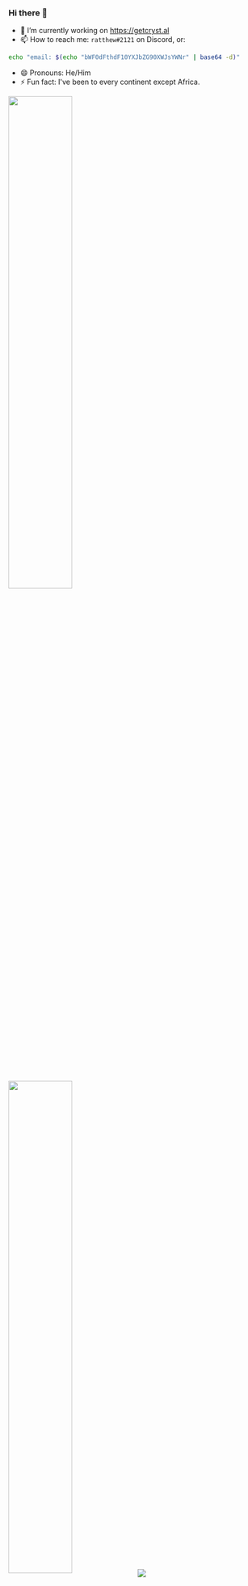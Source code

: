 ### Hi there 👋
- 🔭 I’m currently working on https://getcryst.al
- 📫 How to reach me: `ratthew#2121` on Discord, or:
```bash
echo "email: $(echo "bWF0dFthdF10YXJbZG90XWJsYWNr" | base64 -d)"
```
- 😄 Pronouns: He/Him
- ⚡ Fun fact: I've been to every continent except Africa.

<img align="center" width="50%" src="https://github-readme-stats.vercel.app/api?username=SomethingGeneric&theme=dark&show_icons=true)">
<img align="center" width="50%" src="https://github-readme-streak-stats.herokuapp.com/?user=SomethingGeneric&theme=dark">
<a href="https://ko-fi.com/L3L5DW71M"><img align="center" src="https://ko-fi.com/img/githubbutton_sm.svg"></a>
